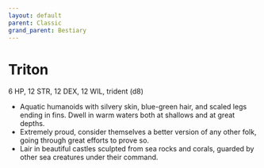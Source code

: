 ```yaml
---
layout: default
parent: Classic
grand_parent: Bestiary
---
```


# Triton

6 HP, 12 STR, 12 DEX, 12 WIL, trident (d8)

- Aquatic humanoids with silvery skin, blue-green hair, and scaled legs ending in fins. Dwell in warm waters both at shallows and at great depths.
- Extremely proud, consider themselves a better version of any other folk, going through great efforts to prove so.
- Lair in beautiful castles sculpted from sea rocks and corals, guarded by other sea creatures under their command.
